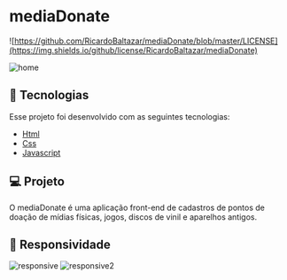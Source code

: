 # mediaDonate  

![https://github.com/RicardoBaltazar/mediaDonate/blob/master/LICENSE](https://img.shields.io/github/license/RicardoBaltazar/mediaDonate)  
  

![home](https://user-images.githubusercontent.com/56805229/85428730-0a207100-b554-11ea-80c1-cfd1aa12e55b.gif)  
  
## :rocket: Tecnologias  
Esse projeto foi desenvolvido com as seguintes tecnologias:  
  
* [Html](https://developer.mozilla.org/pt-BR/docs/Web/HTML/HTML5)
* [Css](https://developer.mozilla.org/pt-BR/docs/Web/CSS)  
* [Javascript](https://developer.mozilla.org/pt-BR/docs/Aprender/JavaScript)  
  
## :computer: Projeto  
O mediaDonate é uma aplicação front-end de cadastros de pontos de doação de mídias físicas, jogos, discos de vinil e aparelhos antigos.
  
## :iphone: Responsividade  
  
![responsive](https://user-images.githubusercontent.com/56805229/85431810-6eddca80-b558-11ea-87a0-c842b87a8d96.gif)
![responsive2](https://user-images.githubusercontent.com/56805229/85437635-4b6b4d80-b561-11ea-89bb-534f43b18df0.gif)

  




